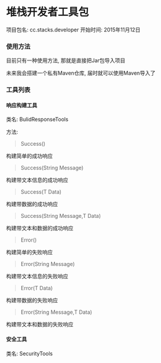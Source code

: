 # 堆栈开发者工具包

项目包名: cc.stacks.developer
开始时间: 2015年11月12日

### 使用方法

目前只有一种使用方法, 那就是直接把Jar包导入项目

未来我会搭建一个私有Maven仓库, 届时就可以使用Maven导入了

### 工具列表

#### 响应构建工具

类名: BulidResponseTools

方法:

> Success()

构建简单的成功响应

> Success(String Message)

构建带文本信息的成功响应

> Success(T Data)

构建带数据的成功响应

> Success(String Message,T Data)

构建带文本和数据的成功响应

> Error()

构建简单的失败响应

> Error(String Message)

构建带文本信息的失败响应

> Error(T Data)

构建带数据的失败响应

> Error(String Message,T Data)

构建带文本和数据的失败响应

#### 安全工具

类名: SecurityTools